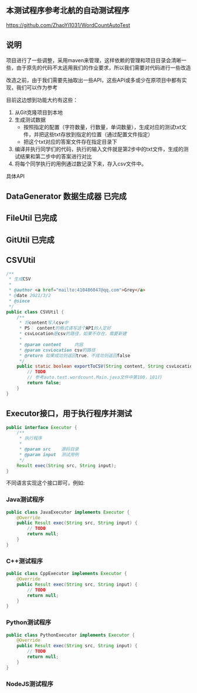 ## 本测试程序参考北航的自动测试程序

https://github.com/ZhaoYi1031/WordCountAutoTest

## 说明

项目进行了一些调整，采用maven来管理，这样依赖的管理和项目目录会清晰一些，由于原先的代码不太适用我们的作业要求，所以我们需要对代码进行一些改造

改造之前，由于我们需要先抽取出一些API，这些API或多或少在原项目中都有实现，我们可以作为参考

目前这边想到功能大约有这些：

1. 从Git克隆项目到本地
2. 生成测试数据
    - 按照指定的配置（字符数量，行数量，单词数量），生成对应的测试txt文件，并把这些txt存放到指定的位置（通过配置文件指定）
    - 把这个txt对应的答案文件存在指定目录下
3. 编译并执行同学们的代码，执行的输入文件就是第2步中的txt文件，生成的测试结果和第二步中的答案进行对比
4. 将每个同学执行的用例通过数记录下来，存入csv文件中。


具体API

## DataGenerator 数据生成器 已完成

## FileUtil 已完成

## GitUtil 已完成

## CSVUtil

```java
/**
 * 生成CSV
 *
 * @author <a href="mailto:410486047@qq.com">Grey</a>
 * @date 2021/3/2
 * @since
 */
public class CSVUtil {
    /**
     * 将content写入csv中
     * PS： content的格式请写这个API的人定好
     * csvLocation是csv的路径，如果不存在，需要新建
     *
     * @param content     内容
     * @param csvLocation csv的路径
     * @return 如果成功则返回true，不成功则返回false
     */
    public static boolean exportToCSV(String content, String csvLocation) {
        // TODO
        // 参考auto.test.wordcount.Main.java文件中第100，101行
        return false;
    }
}
```

## Executor接口，用于执行程序并测试

```java
public interface Executor {
    /**
     * 执行程序
     *
     * @param src    源码目录
     * @param input  测试用例
     */
    Result exec(String src, String input);
}
```

不同语言实现这个接口即可，例如:

### Java测试程序

```java
public class JavaExecutor implements Executor {
    @Override
    public Result exec(String src, String input) {
        // TODO
        return null;
    }
}
```

### C++测试程序

```java
public class CppExecutor implements Executor {
    @Override
    public Result exec(String src, String input) {
        // TODO
        return null;
    }
}
```

### Python测试程序

```java
public class PythonExecutor implements Executor {
    @Override
    public Result exec(String src, String input) {
        // TODO
        return null;
    }
}
```

### NodeJS测试程序



